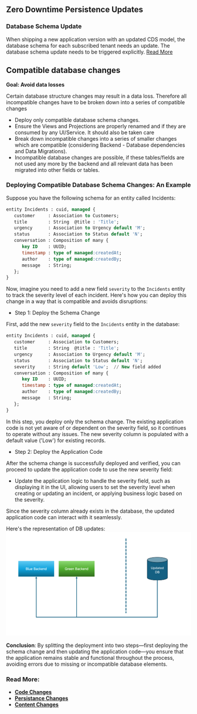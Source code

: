 ## Zero Downtime Persistence Updates

### Database Schema Update
When shipping a new application version with an updated CDS model, the database schema for each subscribed tenant needs an update. The database schema update needs to be triggered explicitly.
[Read More](https://cap.cloud.sap/docs/java/multitenancy#database-update)

## Compatible database changes

**Goal: Avoid data losses**

Certain database structure changes may result in a data loss. Therefore all incompatible changes have to be broken down into a series of compatible changes

- Deploy only compatible database schema changes.
- Ensure the Views and Projections are properly renamed and if they are consumed by any UI/Service. It should also be taken care
- Break down incompatible changes into a series of smaller changes which are compatible (considering Backend - Database dependencies and Data Migrations).
- Incompatible database changes are possible, if these tables/fields are not used any more by the backend and all relevant data has been migrated into other fields or tables.


### Deploying Compatible Database Schema Changes: An Example

Suppose you have the following schema for an entity called Incidents:
```sql
entity Incidents : cuid, managed {  
   customer     : Association to Customers;
   title        : String  @title : 'Title';
   urgency      : Association to Urgency default 'M';
   status       : Association to Status default 'N';
   conversation : Composition of many {
      key ID    : UUID;
      timestamp : type of managed:createdAt;
      author    : type of managed:createdBy;
      message   : String;
   };
}

```
Now, imagine you need to add a new field `severity` to the `Incidents` entity to track the severity level of each incident. Here's how you can deploy this change in a way that is compatible and avoids disruptions:

- Step 1: Deploy the Schema Change

First, add the new `severity` field to the `Incidents` entity in the database:
```sql
entity Incidents : cuid, managed {  
   customer     : Association to Customers;
   title        : String  @title : 'Title';
   urgency      : Association to Urgency default 'M';
   status       : Association to Status default 'N';
   severity     : String default 'Low';  // New field added
   conversation : Composition of many {
      key ID    : UUID;
      timestamp : type of managed:createdAt;
      author    : type of managed:createdBy;
      message   : String;
   };
}


```
In this step, you deploy only the schema change. The existing application code is not yet aware of or dependent on the severity field, so it continues to operate without any issues. The new severity column is populated with a default value ('Low') for existing records.

- Step 2: Deploy the Application Code

After the schema change is successfully deployed and verified, you can proceed to update the application code to use the new severity field:
  - Update the application logic to handle the severity field, such as displaying it in the UI, allowing users to set the severity level when creating or updating an incident, or applying business logic based on the severity.


Since the severity column already exists in the database, the updated application code can interact with it seamlessly.

Here's the representation of DB updates:
<img src="./images/zdm-db.png"/>


**Conclusion**: By splitting the deployment into two steps—first deploying the schema change and then updating the application code—you ensure that the application remains stable and functional throughout the process, avoiding errors due to missing or incompatible database elements.


### Read More:
- **[Code Changes](./code-zdm.md)**
- **[Persistance Changes](./persistance-zdm.md)**
- **[Content Changes](content-zdm.md)**